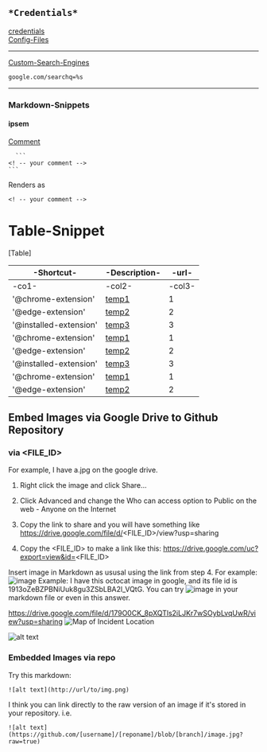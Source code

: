 ## `*Credentials*`  
[credentials](#credentials.csv)  
[Config-Files](#config-files.json)  
___  
[Custom-Search-Engines](#custom-search-engines.csv)  

```html
google.com/searchq=%s
```
___  
### Markdown-Snippets  
#### ipsem  
[Comment](#comment)  

      ```
    <! -- your comment -->    
    ```
Renders as 

 ```
 <! -- your comment -->  
 ```
# Table-Snippet

[Table]

|-Shortcut-|-Description-|-url-|
|------|------|------|  
|-co1-|-col2-|-col3-|
|'@chrome-extension'|[temp1](1)|1|
|'@edge-extension'|[temp2](2)|2|
|'@installed-extension'|[temp3](3)|3|
|'@chrome-extension'|[temp1](1)|1|
|'@edge-extension'|[temp2](2)|2|
|'@installed-extension'|[temp3](3)|3|
|'@chrome-extension'|[temp1](1)|1|
|'@edge-extension'|[temp2](2)|2|

## Embed Images via Google Drive to Github Repository

### via <FILE_ID>  

For example, I have a.jpg on the google drive.

1. Right click the image and click Share...

2. Click Advanced and change the Who can access option to Public on the web - Anyone on the Internet

3. Copy the link to share and you will have something like
https://drive.google.com/file/d/<FILE_ID>/view?usp=sharing

4. Copy the <FILE_ID> to make a link like this:
https://drive.google.com/uc?export=view&id=<FILE_ID>

Insert image in Markdown as ususal using the link from step 4.
For example: ![image](https://drive.google.com/uc?export=view&id=<FILE_ID>)
Example: I have this octocat image in google, and its file id is 1913oZeBZPBNiUuk8gu3ZSbLBA2l_VQtG. You can try ![image](https://drive.google.com/uc?export=view&id=1913oZeBZPBNiUuk8gu3ZSbLBA2l_VQtG) in your markdown file or even in this answer.



https://drive.google.com/file/d/179O0CK_8pXQTls2iLJKr7wSOybLvqUwR/view?usp=sharing
![Map of Incident Location](https://drive.google.com/uc?export=view&id=179O0CK_8pXQTls2iLJKr7wSOybLvqUwR)  

![alt text](https://github.com/[username]/[reponame]/blob/[branch]/image.jpg?raw=true)

###  Embedded Images via repo

Try this markdown:

    ![alt text](http://url/to/img.png)

I think you can link directly to the raw version of an image if it's stored in your repository. i.e.

    ![alt text](https://github.com/[username]/[reponame]/blob/[branch]/image.jpg?raw=true)
